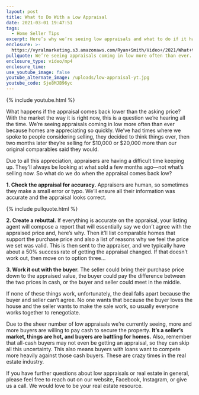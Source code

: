 ```yaml
---
layout: post
title: What to Do With a Low Appraisal
date: 2021-03-01 19:47:51
tags:
  - Home Seller Tips
excerpt: Here’s why we’re seeing low appraisals and what to do if it happens to you.
enclosure: >-
  https://vyralmarketing.s3.amazonaws.com/Ryan+Smith/Video+/2021/What+to+Do+With+a+Low+Appraisal.mp4
pullquote: We’re seeing appraisals coming in low more often than ever.
enclosure_type: video/mp4
enclosure_time:
use_youtube_image: false
youtube_alternate_image: /uploads/low-appraisal-yt.jpg
youtube_code: Sje8MJB96yc
---
```


{% include youtube.html %}

What happens if the appraisal comes back lower than the asking price? With the market the way it is right now, this is a question we’re hearing all the time. We’re seeing appraisals coming in low more often than ever because homes are appreciating so quickly. We’ve had times where we spoke to people considering selling, they decided to think things over, then two months later they’re selling for $10,000 or $20,000 more than our original comparables said they would.&nbsp;

Due to all this appreciation, appraisers are having a difficult time keeping up. They'll always be looking at what sold a few months ago—not what’s selling now. So what do we do when the appraisal comes back low?

**1\. Check the appraisal for accuracy.** Appraisers are human, so sometimes they make a small error or typo. We’ll ensure all their information was accurate and the appraisal looks correct.

{% include pullquote.html %}

**2\. Create a rebuttal.** If everything is accurate on the appraisal, your listing agent will compose a report that will essentially say we don’t agree with the appraised price and, here’s why. Then it’ll list comparable homes that support the purchase price and also a list of reasons why we feel the price we set was valid. This is then sent to the appraiser, and we typically have about a 50% success rate of getting the appraisal changed. If that doesn’t work out, then move on to option three...

**3\. Work it out with the buyer.** The seller could bring their purchase price down to the appraised value, the buyer could pay the difference between the two prices in cash, or the buyer and seller could meet in the middle.&nbsp;

If none of these things work, unfortunately, the deal falls apart because the buyer and seller can’t agree. No one wants that because the buyer loves the house and the seller wants to make the sale work, so usually everyone works together to renegotiate.

Due to the sheer number of low appraisals we’re currently seeing, more and more buyers are willing to pay cash to secure the property. **It’s a seller’s market, things are hot, and buyers are battling for homes.** Also, remember that all-cash buyers may not even be getting an appraisal, so they can skip all this uncertainty. This also means buyers with loans want to compete more heavily against those cash buyers. These are crazy times in the real estate industry.&nbsp;

If you have further questions about low appraisals or real estate in general, please feel free to reach out on our website, Facebook, Instagram, or give us a call. We would love to be your real estate resource.
